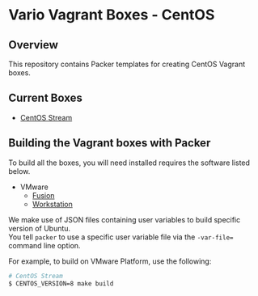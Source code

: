 # Vario Vagrant Boxes - CentOS

## Overview

This repository contains Packer templates for creating CentOS Vagrant boxes.

## Current Boxes

- [CentOS Stream](https://www.centos.org/)

## Building the Vagrant boxes with Packer

To build all the boxes, you will need installed requires the software listed below.  

- VMware
  - [Fusion](https://www.vmware.com/products/fusion)
  - [Workstation](https://www.vmware.com/products/workstation)

We make use of JSON files containing user variables to build specific version of Ubuntu.  
You tell `packer` to use a specific user variable file via the `-var-file=` command line option.  

For example, to build on VMware Platform, use the following:
```bash
# CentOS Stream
$ CENTOS_VERSION=8 make build
```
